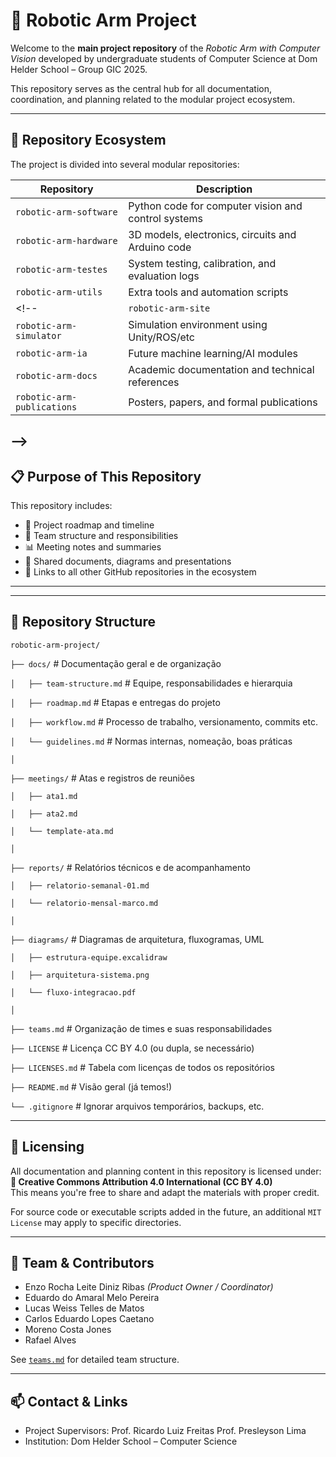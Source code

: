 # 🤖 Robotic Arm Project

Welcome to the **main project repository** of the *Robotic Arm with Computer Vision* developed by undergraduate students of Computer Science at Dom Helder School – Group GIC 2025.

This repository serves as the central hub for all documentation, coordination, and planning related to the modular project ecosystem.

---

## 📁 Repository Ecosystem

The project is divided into several modular repositories:

| Repository                  | Description                                           |
|----------------------------|-------------------------------------------------------|
| `robotic-arm-software`     | Python code for computer vision and control systems  |
| `robotic-arm-hardware`     | 3D models, electronics, circuits and Arduino code     |
| `robotic-arm-testes`       | System testing, calibration, and evaluation logs      |
| `robotic-arm-utils`        | Extra tools and automation scripts                   |
<!-- | `robotic-arm-site`         | Public-facing website and presentation platform      
| `robotic-arm-simulator`    | Simulation environment using Unity/ROS/etc           |
| `robotic-arm-ia`           | Future machine learning/AI modules                   |
| `robotic-arm-docs`         | Academic documentation and technical references      |
| `robotic-arm-publications` | Posters, papers, and formal publications             |
-->
---

## 📋 Purpose of This Repository

This repository includes:

- 📌 Project roadmap and timeline  
- 👥 Team structure and responsibilities  
- 📊 Meeting notes and summaries  
- 📎 Shared documents, diagrams and presentations  
- 🔗 Links to all other GitHub repositories in the ecosystem  

---

---

## 📁 Repository Structure

`robotic-arm-project/`

`├── docs/`                        # Documentação geral e de organização

`│   ├── team-structure.md`        # Equipe, responsabilidades e hierarquia

`│   ├── roadmap.md`               # Etapas e entregas do projeto

`│   ├── workflow.md`              # Processo de trabalho, versionamento, commits etc.

`│   └── guidelines.md`            # Normas internas, nomeação, boas práticas

`│`

`├── meetings/`                    # Atas e registros de reuniões

`│   ├── ata1.md`

`│   ├── ata2.md`

`│   └── template-ata.md`

`│`

`├── reports/`                     # Relatórios técnicos e de acompanhamento

`│   ├── relatorio-semanal-01.md`

`│   └── relatorio-mensal-marco.md`

`│`

`├── diagrams/`                    # Diagramas de arquitetura, fluxogramas, UML

`│   ├── estrutura-equipe.excalidraw`

`│   ├── arquitetura-sistema.png`

`│   └── fluxo-integracao.pdf`

`│`

`├── teams.md`                     # Organização de times e suas responsabilidades

`├── LICENSE`                      # Licença CC BY 4.0 (ou dupla, se necessário)

`├── LICENSES.md`                  # Tabela com licenças de todos os repositórios

`├── README.md`                    # Visão geral (já temos!)

`└── .gitignore`                   # Ignorar arquivos temporários, backups, etc.

---

## 🧾 Licensing

All documentation and planning content in this repository is licensed under:  
**📝 Creative Commons Attribution 4.0 International (CC BY 4.0)**  
This means you're free to share and adapt the materials with proper credit.

For source code or executable scripts added in the future, an additional `MIT License` may apply to specific directories.

---

## 👥 Team & Contributors

- Enzo Rocha Leite Diniz Ribas *(Product Owner / Coordinator)*  
- Eduardo do Amaral Melo Pereira  
- Lucas Weiss Telles de Matos  
- Carlos Eduardo Lopes Caetano  
- Moreno Costa Jones  
- Rafael Alves  

See [`teams.md`](./teams.md) for detailed team structure.

---

## 📫 Contact & Links

- Project Supervisors: Prof. Ricardo Luiz Freitas  Prof. Presleyson Lima  
- Institution: Dom Helder School – Computer Science
